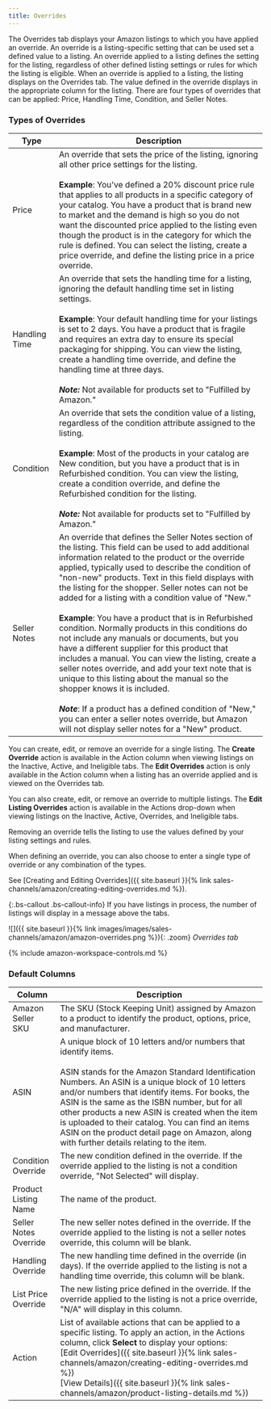 ```yaml
---
title: Overrides
---
```



The Overrides tab displays your Amazon listings to which you have applied an override. An override is a listing-specific setting that can be used set a defined value to a listing. An override applied to a listing defines the setting for the listing, regardless of other defined listing settings or rules for which the listing is eligible. When an override is applied to a listing, the listing displays on the Overrides tab. The value defined in the override displays in the appropriate column for the listing. There are four types of overrides that can be applied: Price, Handling Time, Condition, and Seller Notes.

### Types of Overrides

|Type|Description|
|---|---|
|Price|An override that sets the price of the listing, ignoring all other price settings for the listing. <br/><br/>**Example**: You've defined a 20% discount price rule that applies to all products in a specific category of your catalog. You have a product that is brand new to market and the demand is high so you do not want the discounted price applied to the listing even though the product is in the category for which the rule is defined. You can select the listing, create a price override, and define the listing price in a price override. |
|Handling Time|An override that sets the handling time for a listing, ignoring the default handling time set in listing settings.<br/><br/>**Example**: Your default handling time for your listings is set to 2 days. You have a product that is fragile and requires an extra day to ensure its special packaging for shipping. You can view the listing, create a handling time override, and define the handling time at three days.<br/><br/>**_Note:_** Not available for products set to "Fulfilled by Amazon." |
|Condition|An override that sets the condition value of a listing, regardless of the condition attribute assigned to the listing.<br/><br/>**Example**: Most of the products in your catalog are New condition, but you have a product that is in Refurbished condition. You can view the listing, create a condition override, and define the Refurbished condition for the listing.<br/><br/>**_Note:_** Not available for products set to "Fulfilled by Amazon." |
|Seller Notes|An override that defines the Seller Notes section of the listing. This field can be used to add additional information related to the product or the override applied, typically used to describe the condition of "non-new" products. Text in this field displays with the listing for the shopper. Seller notes can not be added for a listing with a condition value of "New." <br/><br/>**Example**: You have a product that is in Refurbished condition. Normally products in this conditions do not include any manuals or documents, but you have a different supplier for this product that includes a manual. You can view the listing, create a seller notes override, and add your text note that is unique to this listing about the manual so the shopper knows it is included.<br/><br/>**_Note_**: If a product has a defined condition of "New," you can enter a seller notes override, but Amazon will not display seller notes for a "New" product.|

You can create, edit, or remove an override for a single listing. The **Create Override** action is available in the Action column when viewing listings on the Inactive, Active, and Ineligible tabs. The **Edit Overrides** action is only available in the Action column when a listing has an override applied and is viewed on the Overrides tab.

You can also create, edit, or remove an override to multiple listings. The **Edit Listing Overrides** action is available in the Actions drop-down when viewing listings on the Inactive, Active, Overrides, and Ineligible tabs.

Removing an override tells the listing to use the values defined by your listing settings and rules.

When defining an override, you can also choose to enter a single type of override or any combination of the types.

See [Creating and Editing Overrides]({{ site.baseurl }}{% link sales-channels/amazon/creating-editing-overrides.md %}).

{:.bs-callout .bs-callout-info}
If you have listings in process, the number of listings will display in a message above the tabs.

![]({{ site.baseurl }}{% link images/images/sales-channels/amazon/amazon-overrides.png %}){: .zoom}
_Overrides tab_

{% include amazon-workspace-controls.md %}

### Default Columns

|Column|Description|
|---|---|
|Amazon Seller SKU|The SKU (Stock Keeping Unit) assigned by Amazon to a product to identify the product, options, price, and manufacturer. |
|ASIN|A unique block of 10 letters and/or numbers that identify items.<br/><br/>ASIN stands for the Amazon Standard Identification Numbers. An ASIN is a unique block of 10 letters and/or numbers that identify items. For books, the ASIN is the same as the ISBN number, but for all other products a new ASIN is created when the item is uploaded to their catalog. You can find an items ASIN on the product detail page on Amazon, along with further details relating to the item. |
|Condition Override|The new condition defined in the override. If the override applied to the listing is not a condition override, "Not Selected" will display. |
|Product Listing Name|The name of the product. |
|Seller Notes Override|The new seller notes defined in the override. If the override applied to the listing is not a seller notes override, this column will be blank. |
|Handling Override|The new handling time defined in the override (in days). If the override applied to the listing is not a handling time override, this column will be blank. |
|List Price Override|The new listing price defined in the override. If the override applied to the listing is not a price override, "N/A" will display in this column. |
|Action|List of available actions that can be applied to a specific listing. To apply an action, in the Actions column, click **Select** to display your options:<br/>[Edit Overrides]({{ site.baseurl }}{% link sales-channels/amazon/creating-editing-overrides.md %})<br/>[View Details]({{ site.baseurl }}{% link sales-channels/amazon/product-listing-details.md %}) |

